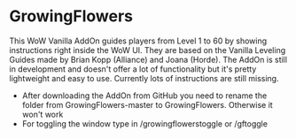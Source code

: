 # GrowingFlowers

This WoW Vanilla AddOn guides players from Level 1 to 60 by showing instructions right inside the WoW UI. 
They are based on the Vanilla Leveling Guides made by Brian Kopp (Alliance) and Joana (Horde). 
The AddOn is still in development and doesn't offer a lot of functionality but it's pretty lightweight and easy to use.
Currently lots of instructions are still missing.

- After downloading the AddOn from GitHub you need to rename the folder from GrowingFlowers-master to GrowingFlowers. Otherwise it won't work
- For toggling the window type in /growingflowerstoggle or /gftoggle 
